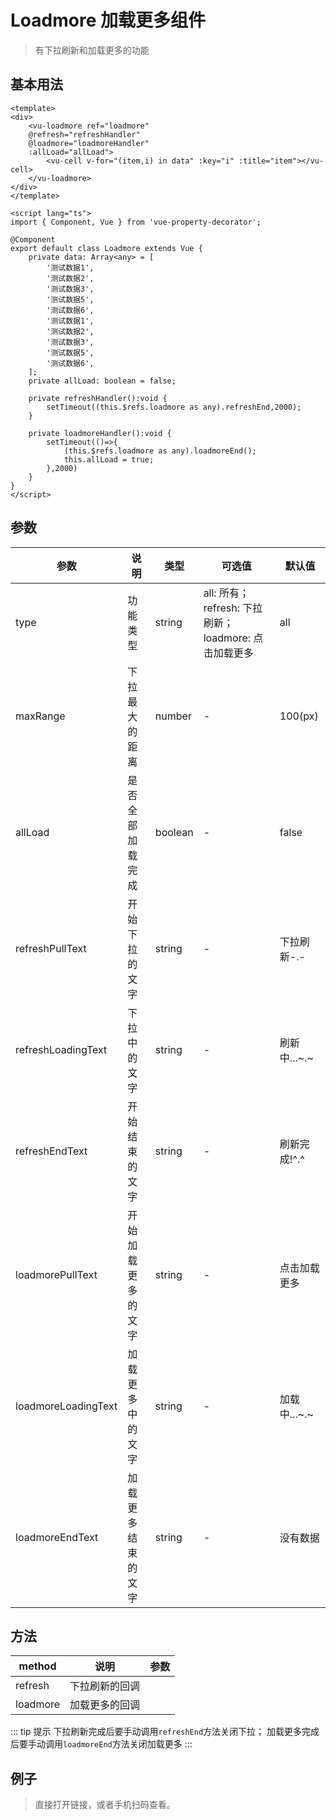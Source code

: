 # Loadmore 加载更多组件
> 有下拉刷新和加载更多的功能

## 基本用法

```vue
<template>
<div>
    <vu-loadmore ref="loadmore" 
    @refresh="refreshHandler" 
    @loadmore="loadmoreHandler"
    :allLoad="allLoad">
        <vu-cell v-for="(item,i) in data" :key="i" :title="item"></vu-cell>
    </vu-loadmore>
</div>
</template>
    
<script lang="ts">
import { Component, Vue } from 'vue-property-decorator';
    
@Component
export default class Loadmore extends Vue {
    private data: Array<any> = [
        '测试数据1',
        '测试数据2',
        '测试数据3',
        '测试数据5',
        '测试数据6',
        '测试数据1',
        '测试数据2',
        '测试数据3',
        '测试数据5',
        '测试数据6',
    ];
    private allLoad: boolean = false;

    private refreshHandler():void {
        setTimeout((this.$refs.loadmore as any).refreshEnd,2000);
    }

    private loadmoreHandler():void {
        setTimeout(()=>{
            (this.$refs.loadmore as any).loadmoreEnd();
            this.allLoad = true;
        },2000)
    }
}
</script>
```

## 参数
| 参数                | 说明               | 类型    | 可选值                                             | 默认值       |
|---------------------|------------------|---------|----------------------------------------------------|--------------|
| type                | 功能类型           | string  | all: 所有；refresh: 下拉刷新；loadmore: 点击加载更多 | all          |
| maxRange            | 下拉最大的距离     | number  | -                                                  | 100(px)      |
| allLoad             | 是否全部加载完成   | boolean | -                                                  | false        |
| refreshPullText     | 开始下拉的文字     | string  | -                                                  | 下拉刷新-.-  |
| refreshLoadingText  | 下拉中的文字       | string  | -                                                  | 刷新中...~.~ |
| refreshEndText      | 开始结束的文字     | string  | -                                                  | 刷新完成!^.^ |
| loadmorePullText    | 开始加载更多的文字 | string  | -                                                  | 点击加载更多 |
| loadmoreLoadingText | 加载更多中的文字   | string  | -                                                  | 加载中...~.~ |
| loadmoreEndText     | 加载更多结束的文字 | string  | -                                                  | 没有数据     |

## 方法
| method   | 说明           | 参数 |
|----------|--------------|------|
| refresh  | 下拉刷新的回调 |      |
| loadmore | 加载更多的回调 |      |

::: tip 提示
下拉刷新完成后要手动调用`refreshEnd`方法关闭下拉；
加载更多完成后要手动调用`loadmoreEnd`方法关闭加载更多
:::




## 例子
> 直接打开链接，或者手机扫码查看。

<qrcode href="https://greatweber.github.io/vueUI/dist/index.html#/loadmore"></qrcode>